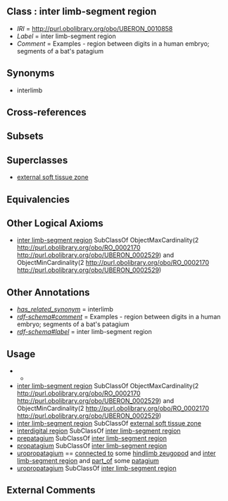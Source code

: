 
## Class : inter limb-segment region

 * *IRI* = http://purl.obolibrary.org/obo/UBERON_0010858
 * *Label* = inter limb-segment region
 * *Comment* = Examples - region between digits in a human embryo; segments of a bat's patagium

## Synonyms

 * interlimb

## Cross-references


## Subsets


## Superclasses

 * [external soft tissue zone](../../UBERON/29/UBERON_0034929.md)

## Equivalencies


## Other Logical Axioms

 * [inter limb-segment region](../../UBERON/58/UBERON_0010858.md) SubClassOf ObjectMaxCardinality(2 <http://purl.obolibrary.org/obo/RO_0002170> <http://purl.obolibrary.org/obo/UBERON_0002529>) and ObjectMinCardinality(2 <http://purl.obolibrary.org/obo/RO_0002170> <http://purl.obolibrary.org/obo/UBERON_0002529>)

## Other Annotations

 * *[has_related_synonym](../../ym/oboInOwl#hasRelatedSynonym.md)* = interlimb
 * *[rdf-schema#comment](../../nt/rdf-schema#comment.md)* = Examples - region between digits in a human embryo; segments of a bat's patagium
 * *[rdf-schema#label](../../el/rdf-schema#label.md)* = inter limb-segment region

## Usage

 * -
 * [inter limb-segment region](../../UBERON/58/UBERON_0010858.md) SubClassOf ObjectMaxCardinality(2 <http://purl.obolibrary.org/obo/RO_0002170> <http://purl.obolibrary.org/obo/UBERON_0002529>) and ObjectMinCardinality(2 <http://purl.obolibrary.org/obo/RO_0002170> <http://purl.obolibrary.org/obo/UBERON_0002529>)
 * [inter limb-segment region](../../UBERON/58/UBERON_0010858.md) SubClassOf [external soft tissue zone](../../UBERON/29/UBERON_0034929.md)
 * [interdigital region](../../UBERON/12/UBERON_0006012.md) SubClassOf [inter limb-segment region](../../UBERON/58/UBERON_0010858.md)
 * [prepatagium](../../UBERON/70/UBERON_0013070.md) SubClassOf [inter limb-segment region](../../UBERON/58/UBERON_0010858.md)
 * [propatagium](../../UBERON/61/UBERON_0010861.md) SubClassOf [inter limb-segment region](../../UBERON/58/UBERON_0010858.md)
 * [uropropatagium](../../UBERON/68/UBERON_0010868.md) == [connected to](../../RO/70/RO_0002170.md) some [hindlimb zeugopod](../../UBERON/23/UBERON_0003823.md) and [inter limb-segment region](../../UBERON/58/UBERON_0010858.md) and [part_of](../../BFO/50/BFO_0000050.md) some [patagium](../../UBERON/56/UBERON_0010856.md)
 * [uropropatagium](../../UBERON/68/UBERON_0010868.md) SubClassOf [inter limb-segment region](../../UBERON/58/UBERON_0010858.md)

## External Comments

